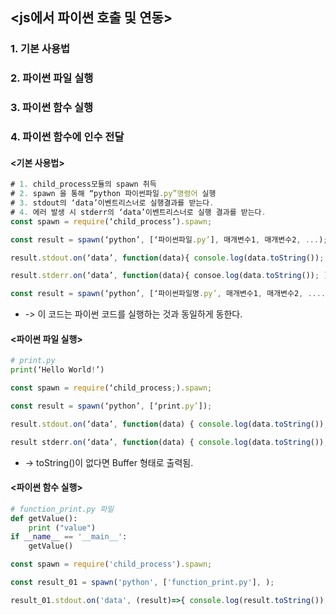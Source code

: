 ## <js에서 파이썬 호출 및 연동>

### 1. 기본 사용법
### 2. 파이썬 파일 실행
### 3. 파이썬 함수 실행
### 4. 파이썬 함수에 인수 전달



#### <기본 사용법>
```js
# 1. child_process모듈의 spawn 취득
# 2. spawn 을 통해 “python 파이썬파일.py”명령어 실행
# 3. stdout의 ‘data’이벤트리스너로 실행결과를 받는다.
# 4. 에러 발생 시 stderr의 ‘data’이벤트리스너로 실행 결과를 받는다.
const spawn = require(‘child_process’).spawn;

const result = spawn(‘python’, [‘파이썬파일.py’], 매개변수1, 매개변수2, ...);

result.stdout.on(‘data’, function(data){ console.log(data.toString()); });

result.stderr.on(‘data’, function(data){ consoe.log(data.toString()); )};
```

```js
const result = spawn(‘python’, [‘파이썬파일명.py’, 매개변수1, 매개변수2, ....]);
```
- -> 이 코드는 파이썬 코드를 실행하는 것과 동일하게 동한다.









#### <파이썬 파일 실행>

```python
# print.py
print(‘Hello World!’)
```
```js
const spawn = require(‘child_process;).spawn;

const result = spawn(‘python’, [‘print.py’]);

result.stdout.on(‘data’, function(data) { console.log(data.toString()); });

result stderr.on(‘data’, function(data) { console.log(data.toString()); });
```
- -> toString()이 없다면 Buffer 형태로 출력됨.

#### <파이썬 함수 실행>

```python
# function_print.py 파일 
def getValue(): 
	print ("value") 
if __name__ == '__main__':
	getValue()
```

```js
const spawn = require('child_process').spawn;

const result_01 = spawn('python', ['function_print.py'], );

result_01.stdout.on('data', (result)=>{ console.log(result.toString()); });
```
